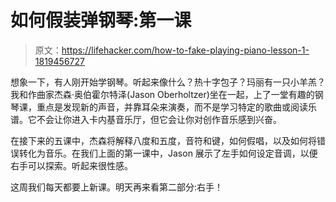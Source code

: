 # 如何假装弹钢琴:第一课

> 原文：<https://lifehacker.com/how-to-fake-playing-piano-lesson-1-1819456727>

想象一下，有人刚开始学钢琴。听起来像什么？热十字包子？玛丽有一只小羊羔？我和作曲家杰森·奥伯霍尔特泽(Jason Oberholtzer)坐在一起，上了一堂有趣的钢琴课，重点是发现新的声音，并靠耳朵来演奏，而不是学习特定的歌曲或阅读乐谱。它不会让你进入卡内基音乐厅，但它会让你对创作音乐感到兴奋。



在接下来的五课中，杰森将解释八度和五度，音符和键，如何假唱，以及如何将错误转化为音乐。在我们上面的第一课中，Jason 展示了左手如何设定音调，以便右手可以探索。听起来很性感。

这周我们每天都要上新课。明天再来看第二部分:右手！